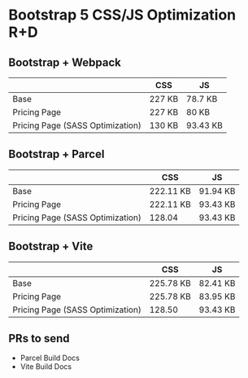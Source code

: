 # Bootstrap 5 CSS/JS Optimization R+D

## Bootstrap + Webpack

|                                  | CSS | JS      |
|----------------------------------|-----|---------|
| Base                             | 227 KB | 78.7 KB |
| Pricing Page                     | 227 KB | 80 KB    |
| Pricing Page (SASS Optimization) | 130 KB | 93.43 KB |

## Bootstrap + Parcel

|                                  | CSS | JS       |
|----------------------------------|-----|----------|
| Base                             |  222.11 KB | 91.94 KB |
| Pricing Page                     | 222.11 KB | 93.43 KB |
| Pricing Page (SASS Optimization) | 128.04 | 93.43 KB |


## Bootstrap + Vite

|                                  | CSS | JS      |
|----------------------------------|-----|---------|
| Base                             |   225.78 KB | 82.41 KB |
| Pricing Page                     | 225.78 KB | 83.95 KB |
| Pricing Page (SASS Optimization) | 128.50 | 93.43 KB |

## PRs to send
- Parcel Build Docs
- Vite Build Docs